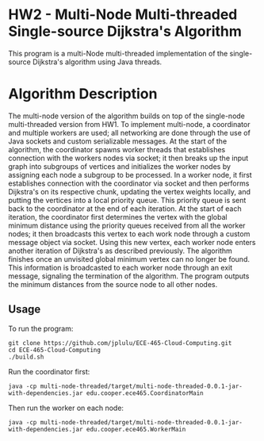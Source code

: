 # HW2 - Multi-Node Multi-threaded Single-source Dijkstra's Algorithm

This program is a multi-Node multi-threaded implementation of the single-source Dijkstra's algorithm using Java threads.

# Algorithm Description
The multi-node version of the algorithm builds on top of the single-node multi-threaded version from HW1. To implement multi-node, a coordinator and multiple workers are used; all networking are done through the use of Java sockets and custom serializable messages. At the start of the algorithm, the coordinator spawns worker threads that establishes connection with the workers nodes via socket; it then breaks up the input graph into subgroups of vertices and initializes the worker nodes by assigning each node a subgroup to be processed. In a worker node, it first establishes connection with the coordinator via socket and then performs Dijkstra's on its respective chunk, updating the vertex weights locally, and putting the vertices into a local priority queue. This priority queue is sent back to the coordinator at the end of each iteration. At the start of each iteration, the coordinator first determines the vertex with the global minimum distance using the priority queues received from all the worker nodes; it then broadcasts this vertex to each work node through a custom message object via socket. Using this new vertex, each worker node enters another iteration of Dijkstra's as described previously. The algorithm finishes once an unvisited global minimum vertex can no longer be found. This information is broadcasted to each worker node through an exit message, signaling the termination of the algorithm. The program outputs the minimum distances from the source node to all other nodes.

## Usage
To run the program:
```
git clone https://github.com/jplulu/ECE-465-Cloud-Computing.git
cd ECE-465-Cloud-Computing
./build.sh
```
Run the coordinator first:
```
java -cp multi-node-threaded/target/multi-node-threaded-0.0.1-jar-with-dependencies.jar edu.cooper.ece465.CoordinatorMain
```
Then run the worker on each node:
```
java -cp multi-node-threaded/target/multi-node-threaded-0.0.1-jar-with-dependencies.jar edu.cooper.ece465.WorkerMain
```
